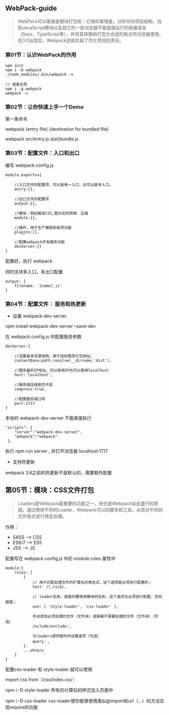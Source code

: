 ## WebPack-guide

> WebPack可以看做是模块打包机：它做的事情是，分析你的项目结构，找到JavaScript模块以及其它的一些浏览器不能直接运行的拓展语言（Sass，TypeScript等），并将其转换和打包为合适的格式供浏览器使用。在3.0出现后，Webpack还肩负起了优化项目的责任。

### 第01节：认识WebPack的作用

```
npm init
npm i -D webpack
./node_modules/.bin/webpack -v

// 或者全局
npm i -g webpack
webpack -v
```


### 第02节：让你快速上手一个Demo

第一条命令

webpack {entry file} {destination for bundled file}

webpack src/entry.js dist/bundle.js

### 第03节：配置文件：入口和出口

编写 webpack.config.js

```
module.exports={

    //入口文件的配置项，可以是单一入口，也可以是多入口。
    entry:{},

    //出口文件的配置项
    output:{},

    //模块：例如解读CSS,图片如何转换，压缩
    module:{},

    //插件，用于生产模版和各项功能
    plugins:[],

    //配置webpack开发服务功能
    devServer:{}
}

```

配置好，执行 webpack 

同时支持多入口，多出口配置

```
output: {
    filename: '[name].js'
}
```


### 第04节：配置文件： 服务和热更新

- 设置 webpack-dev-server

npm install webpack-dev-server –save-dev

在 webpack.config.js 中配置服务参数

```
devServer:{

    //设置基本目录结构，用于找到程序打包地址。
    contentBase:path.resolve(__dirname,'dist'),
    
    //服务器的IP地址，可以使用IP也可以使用localhost
    host:'localhost',
    
    //服务端压缩是否开启
    compress:true,
    
    //配置服务端口号
    port:1717
}
```

本地的 webpack-dev-server 不能直接执行

```
"scripts": {
    "server":"webpack-dev-server",
    "webpack":"webpack"
 },

 ```

 执行 npm run server , 并打开浏览器 localhost:1717

 - 支持热更新

 webpack 3.6之前的热更新不是默认的，需要额外配置

 ## 第05节：模块：CSS文件打包

> Loaders是Webpack最重要的功能之一，他也是Webpack如此盛行的原因。通过使用不同的Loader，Webpack可以的脚本和工具，从而对不同的文件格式进行特定处理。

作用：
- SASS --> CSS
- ES6/7  -->  ES5
- JSX --> JS

配置写在 webpack.config.js 中的 module.rules 属性中

```
module:{
    rules: [
        {
            // 用于匹配处理文件的扩展名的表达式，这个选项是必须进行配置的；
            test: /\.css$/,

            // loader名称，就是你要使用模块的名称，这个选项也必须进行配置，否则报错；
            use: [ 'style-loader', 'css-loader' ],

            手动添加必须处理的文件（文件夹）或屏蔽不需要处理的文件（文件夹）（可选）
            include/exclude:,

            为loaders提供额外的设置选项（可选）
            query：,
        }.
        ...ohters
    ]
}
```
配置css-loader 和 style-loader 就可以使用

import css from './css/index.css';

npm i -D style-loader 
所有的计算后的样式加入页面中

npm i -D css-loader
css-loader使你能够使用类似@import和url（...）的方法实现require的功能

